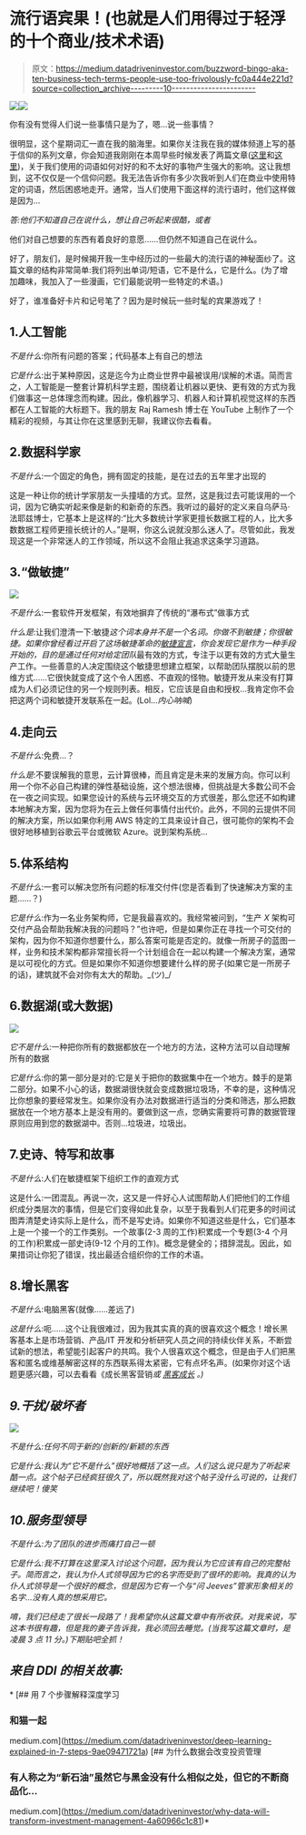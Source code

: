 # 流行语宾果！(也就是人们用得过于轻浮的十个商业/技术术语)

> 原文：<https://medium.datadriveninvestor.com/buzzword-bingo-aka-ten-business-tech-terms-people-use-too-frivolously-fc0a444e221d?source=collection_archive---------10----------------------->

[![](img/3e48ba3d60b502e72db2aaa79ee26065.png)](http://www.track.datadriveninvestor.com/1B9E)![](img/163a105e22492bc86c1f3d3bb695add1.png)

你有没有觉得人们说一些事情只是为了，嗯…说一些事情？

很明显，这个星期词汇一直在我的脑海里。如果你关注我在我的媒体频道上写的基于信仰的系列文章，你会知道我刚刚在本周早些时候发表了两篇文章([这里](https://medium.com/@dkhundley/the-power-behind-specific-words-and-phrases-86ea1e8a330d)和[这里](https://medium.com/@dkhundley/what-does-it-mean-to-be-born-again-2327edeedda2))，关于我们使用的词语如何对好的和不太好的事物产生强大的影响。这让我想到，这不仅仅是一个信仰问题。我无法告诉你有多少次我听到人们在商业中使用特定的词语，然后困惑地走开。通常，当人们使用下面这样的流行语时，他们这样做是因为…

*答:他们不知道自己在说什么，想让自己听起来很酷，或者*

他们对自己想要的东西有着良好的意愿……但仍然不知道自己在说什么。

好了，朋友们，是时候揭开我一生中经历过的一些最大的流行语的神秘面纱了。这篇文章的结构非常简单:我们将列出单词/短语，它不是什么，它是什么。(为了增加趣味，我加入了一些漫画，它们最能说明一些特定的术语。)

好了，谁准备好卡片和记号笔了？因为是时候玩一些时髦的宾果游戏了！

## 1.人工智能

*不是什么*:你所有问题的答案；代码基本上有自己的想法

*它是什么*:出于某种原因，这是迄今为止商业世界中最被误用/误解的术语。简而言之，人工智能是一整套计算机科学主题，围绕着让机器以更快、更有效的方式为我们做事这一总体理念而构建。因此，像机器学习、机器人和计算机视觉这样的东西都在人工智能的大标题下。我的朋友 Raj Ramesh 博士在 YouTube 上制作了一个精彩的视频，与其让你在这里感到无聊，我建议你去看看。

## 2.数据科学家

*不是什么*:一个固定的角色，拥有固定的技能，是在过去的五年里才出现的

这是一种让你的统计学家朋友一头撞墙的方式。显然，这是我过去可能误用的一个词，因为它确实听起来像是新的和新奇的东西。我听过的最好的定义来自乌萨马·法耶兹博士，它基本上是这样的:“比大多数统计学家更擅长数据工程的人，比大多数数据工程师更擅长统计的人。”是啊，你这么说就没那么迷人了。尽管如此，我发现这是一个非常迷人的工作领域，所以这不会阻止我追求这条学习道路。

## 3.“做敏捷”

![](img/8fea37a0247ece979c97c899aa777820.png)

*不是什么*:一套软件开发框架，有效地摒弃了传统的“瀑布式”做事方式

*什么是*:让我们澄清一下:敏捷*这个词本身并不是一个名词。你做不到敏捷；你很敏捷。如果你曾经看过开启了这场敏捷革命的[敏捷宣言](https://agilemanifesto.org)，你会发现它是作为一种手段开始的，目的是通过任何对给定团队*最有效的方式，专注于以更有效的方式大量生产工作。一些善意的人决定围绕这个敏捷思想建立框架，以帮助团队摆脱以前的思维方式……它很快就变成了这个令人困惑、不直观的怪物。敏捷开发从来没有打算成为人们必须记住的另一个规则列表。相反，它应该是自由和授权…我肯定你不会把这两个词和敏捷开发联系在一起。(Lol…*内心呐喊*)

## 4.走向云

*不是什么*:免费…？

*什么是*:不要误解我的意思，云计算很棒，而且肯定是未来的发展方向。你可以利用一个你不必自己构建的弹性基础设施，这个想法很棒，但挑战是大多数公司不会在一夜之间实现。如果您设计的系统与云环境交互的方式很差，那么您还不如构建本地解决方案，因为您将为在云上做任何事情付出代价。此外，不同的云提供不同的解决方案，所以如果你利用 AWS 特定的工具来设计自己，很可能你的架构不会很好地移植到谷歌云平台或微软 Azure。说到架构系统…

## 5.体系结构

*不是什么*:一套可以解决您所有问题的标准交付件(您是否看到了快速解决方案的主题……？)

*它是什么*:作为一名业务架构师，它是我最喜欢的。我经常被问到，“生产 *X* 架构可交付产品会帮助我解决我的问题吗？”也许吧，但是如果你正在寻找一个可交付的架构，因为你不知道你想要什么，那么答案可能是否定的。就像一所房子的蓝图一样，业务和技术架构都非常擅长将一个计划组合在一起以构建一个解决方案，通常是以可视化的方式。但是如果你不知道你想要建什么样的房子(如果它是一所房子的话)，建筑就不会对你有太大的帮助。\_(ツ)_/

## 6.数据湖(或大数据)

![](img/a56298771dcf850c36adc0b9bbbca52b.png)

*它不是什么*:一种把你所有的数据都放在一个地方的方法，这种方法可以自动理解所有的数据

*它是什么*:你的第一部分是对的:它是关于把你的数据集中在一个地方。棘手的是第二部分。如果不小心的话，数据湖很快就会变成数据垃圾场，不幸的是，这种情况比你想象的要经常发生。如果你没有办法对数据进行适当的分类和筛选，那么把数据放在一个地方基本上是没有用的。要做到这一点，您确实需要将可靠的数据管理原则应用到您的数据湖中。否则…垃圾进，垃圾出。

## 7.史诗、特写和故事

*不是什么*:人们在敏捷框架下组织工作的直观方式

这是什么:一团混乱。再说一次，这又是一件好心人试图帮助人们把他们的工作组织成分类层次的事情，但是它们变得如此复杂，以至于我看到人们花更多的时间试图弄清楚史诗实际上是什么，而不是写史诗。如果你不知道这些是什么，它们基本上是一个接一个的工作类别。一个故事(2-3 周的工作)积累成一个专题(3-4 个月的工作)积累成一部史诗(9-12 个月的工作)。概念是健全的；措辞混乱。因此，如果措词让你犯了错误，找出最适合组织你的工作的术语。

## 8.增长黑客

*不是什么*:电脑黑客(就像……差远了)

*这是什么*:呃……这个让我很难过，因为我其实真的真的很喜欢这个概念！增长黑客基本上是市场营销、产品/IT 开发和分析研究人员之间的持续伙伴关系，不断尝试新的想法，希望能引起客户的共鸣。我个人很喜欢这个概念，但是由于人们把黑客和匿名或维基解密这样的东西联系得太紧密，它有点坏名声。(如果你对这个话题更感兴趣，可以去看看《成长黑客营销[](https://www.amazon.com/dp/B00INIXL3O/ref=dp-kindle-redirect?_encoding=UTF8&btkr=1)*或 [*黑客成长*](https://www.amazon.com/Hacking-Growth-Fastest-Growing-Companies-Breakout-ebook/dp/B01IZTCF6Y/ref=pd_sim_351_1/136-3874870-3364343?_encoding=UTF8&pd_rd_i=B01IZTCF6Y&pd_rd_r=44b2b0dc-29ed-11e9-96dd-17867d353d36&pd_rd_w=i912w&pd_rd_wg=FGm85&pf_rd_p=90485860-83e9-4fd9-b838-b28a9b7fda30&pf_rd_r=4TGB16J8QJKH317K31EJ&psc=1&refRID=4TGB16J8QJKH317K31EJ) 。)*

## *9.干扰/破坏者*

*![](img/af0a698c6953c4658015cc5c260a373f.png)*

*不是什么:任何不同于新的/创新的/新颖的东西*

**它是什么*:我认为“它不是什么”很好地概括了这一点。人们这么说只是为了听起来酷一点。这个帖子已经疯狂很久了，所以既然我对这个帖子没什么可说的，让我们继续吧！*傻笑**

## *10.服务型领导*

**不是什么*:为了团队的进步而痛打自己一顿*

**它是什么*:我不打算在这里深入讨论这个问题，因为我认为它应该有自己的完整帖子。简而言之，我认为仆人式领导因为它的名字而受到了很坏的影响。我真的认为仆人式领导是一个很好的概念，但是因为它有一个与“问 Jeeves”管家形象相关的名字…没有人真的想采用它。*

*唷，我们已经走了很长一段路了！我希望你从这篇文章中有所收获。对我来说，写这本书很有趣，但是我的妻子告诉我，我必须回去睡觉。(当我写这篇文章时，是凌晨 3 点 11 分。)下期贴吧全抓！*

## *来自 DDI 的相关故事:*

*[](https://medium.com/datadriveninvestor/deep-learning-explained-in-7-steps-9ae09471721a) [## 用 7 个步骤解释深度学习

### 和猫一起

medium.com](https://medium.com/datadriveninvestor/deep-learning-explained-in-7-steps-9ae09471721a) [](https://medium.com/datadriveninvestor/why-data-will-transform-investment-management-4a60966c1c81) [## 为什么数据会改变投资管理

### 有人称之为“新石油”虽然它与黑金没有什么相似之处，但它的不断商品化…

medium.com](https://medium.com/datadriveninvestor/why-data-will-transform-investment-management-4a60966c1c81)*